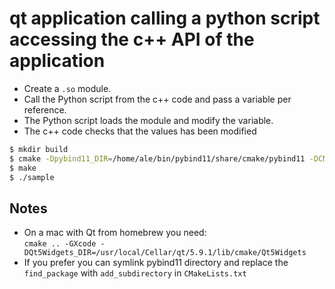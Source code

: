 # qt application calling a python script accessing the c++ API of the application

- Create a `.so` module.
- Call the Python script from the c++ code and pass a variable per reference.
- The Python script loads the module and modify the variable.
- The c++ code checks that the values has been modified

~~~.sh
$ mkdir build
$ cmake -Dpybind11_DIR=/home/ale/bin/pybind11/share/cmake/pybind11 -DCMAKE_BUILD_TYPE=Debug ..
$ make
$ ./sample
~~~

## Notes

- On a mac with Qt from homebrew you need:  
  `cmake .. -GXcode -DQt5Widgets_DIR=/usr/local/Cellar/qt/5.9.1/lib/cmake/Qt5Widgets`
- If you prefer you can symlink pybind11 directory and replace the `find_package` with `add_subdirectory` in `CMakeLists.txt`
